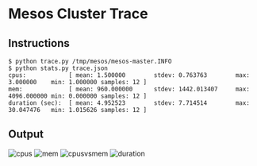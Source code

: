 # Mesos Cluster Trace

## Instructions

```
$ python trace.py /tmp/mesos/mesos-master.INFO
$ python stats.py trace.json
cpus:            [ mean: 1.500000        stdev: 0.763763        max: 3.000000    min: 1.000000 samples: 12 ]
mem:             [ mean: 960.000000      stdev: 1442.013407     max: 4096.000000 min: 0.000000 samples: 12 ]
duration (sec):  [ mean: 4.952523        stdev: 7.714514        max: 30.047476   min: 1.015626 samples: 12 ]
```

## Output

![cpus](http://cl.ly/image/1y392j302U1M/cpus.png)
![mem](http://cl.ly/image/2x1L1i3P0K04/mem.png)
![cpusvsmem](http://cl.ly/image/2Z3s2I0p3J1d/download/cpus-mem.png)
![duration](http://cl.ly/image/0n1o0f0k0R1w/durations.png)
